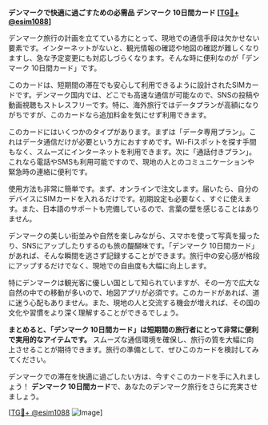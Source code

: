 **デンマークで快適に過ごすための必需品 デンマーク 10日間カード [[TG💪+ @esim1088](https://t.me/s/esim1088)]**

デンマーク旅行の計画を立てている方にとって、現地での通信手段は欠かせない要素です。インターネットがないと、観光情報の確認や地図の確認が難しくなりますし、急な予定変更にも対応しづらくなります。そんな時に便利なのが「デンマーク 10日間カード」です。

このカードは、短期間の滞在でも安心して利用できるように設計されたSIMカードです。デンマーク国内では、どこでも高速な通信が可能なので、SNSの投稿や動画視聴もストレスフリーです。特に、海外旅行ではデータプランが高額になりがちですが、このカードなら追加料金を気にせず利用できます。

このカードにはいくつかのタイプがあります。まずは「データ専用プラン」。これはデータ通信だけが必要という方におすすめです。Wi-Fiスポットを探す手間もなく、スムーズにインターネットを利用できます。次に「通話付きプラン」。これなら電話やSMSも利用可能ですので、現地の人とのコミュニケーションや緊急時の連絡に便利です。

使用方法も非常に簡単です。まず、オンラインで注文します。届いたら、自分のデバイスにSIMカードを入れるだけです。初期設定も必要なく、すぐに使えます。また、日本語のサポートも完備しているので、言葉の壁を感じることはありません。

デンマークの美しい街並みや自然を楽しみながら、スマホを使って写真を撮ったり、SNSにアップしたりするのも旅の醍醐味です。「デンマーク 10日間カード」があれば、そんな瞬間を逃さず記録することができます。旅行中の安心感が格段にアップするだけでなく、現地での自由度も大幅に向上します。

特にデンマークは観光客に優しい国として知られていますが、その一方で広大な自然の中での移動が多いので、地図アプリが必須です。このカードがあれば、道に迷う心配もありません。また、現地の人と交流する機会が増えれば、その国の文化や習慣をより深く理解することができるでしょう。

**まとめると、「デンマーク 10日間カード」は短期間の旅行者にとって非常に便利で実用的なアイテムです。** スムーズな通信環境を確保し、旅行の質を大幅に向上させることが期待できます。旅行の準備として、ぜひこのカードを検討してみてください。

デンマークでの滞在を快適に過ごしたい方は、今すぐこのカードを手に入れましょう！ **デンマーク 10日間カード**で、あなたのデンマーク旅行をさらに充実させましょう。

[[TG💪+ @esim1088](https://t.me/s/esim1088) ![Image](https://i.postimg.cc/Y0z9fWf4/image.png)]